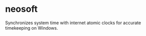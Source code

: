 # neosoft
Synchronizes system time with internet atomic clocks for accurate timekeeping on Windows.
